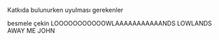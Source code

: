 Katkıda bulunurken uyulması gerekenler

besmele çekin
LOOOOOOOOOOOWLAAAAAAAAAAANDS LOWLANDS AWAY ME JOHN
